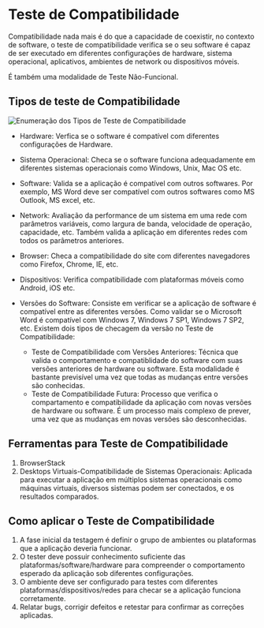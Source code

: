 # Teste de Compatibilidade

Compatibilidade nada mais é do que a capacidade de coexistir, no contexto de software, o teste de compatibilidade verifica se o seu software é capaz de ser executado em diferentes configurações de hardware, sistema operacional, aplicativos, ambientes de network ou dispositivos móveis.

É também uma modalidade de Teste Não-Funcional.

## Tipos de teste de Compatibilidade

<img src="https://www.guru99.com/images/c2.png" alt="Enumeração dos Tipos de Teste de Compatibilidade">

- Hardware: Verfica se o software é compatível com diferentes configurações de Hardware.
- Sistema Operacional: Checa se o software funciona adequadamente em diferentes sistemas operacionais como Windows, Unix, Mac OS etc.
- Software: Valida se a aplicação é compatível com outros softwares. Por exemplo, MS Word deve ser compatível com outros softwares como MS Outlook, MS excel, etc.
- Network: Avaliação da performance de um sistema em uma rede com parâmetros variáveis, como largura de banda, velocidade de operação, capacidade, etc. Também valida a aplicação em diferentes redes com todos os parâmetros anteriores.
- Browser: Checa a compatibilidade do site com diferentes navegadores como Firefox, Chrome, IE, etc.
- Dispositivos: Verifica compatibilidade com plataformas móveis como Android, iOS etc.

- Versões do Software: Consiste em verificar se a aplicação de software é compatível entre as diferentes versões. Como validar se o Microsoft Word é compatível com Windows 7, Windows 7 SP1, Windows 7 SP2, etc.
  Existem dois tipos de checagem da versão no Teste de Compatibilidade:
  - Teste de Compatibilidade com Versões Anteriores: Técnica que valida o comportamento e compatiblidade do software com suas versões anteriores de hardware ou software. Esta modalidade é bastante previsível uma vez que todas as mudanças entre versões são conhecidas.
  - Teste de Compatibilidade Futura: Processo que verifica o compartamento e compatibilidade da aplicação com novas versões de hardware ou software. É um processo mais complexo de prever, uma vez que as mudanças em novas versões são desconhecidas.

## Ferramentas para Teste de Compatibilidade

1. BrowserStack
2. Desktops Virtuais-Compatibilidade de Sistemas Operacionais: Aplicada para executar a aplicação em múltiplos sistemas operacionais como máquinas virtuais, diversos sistemas podem ser conectados, e os resultados comparados.

## Como aplicar o Teste de Compatibilidade

1. A fase inicial da testagem é definir o grupo de ambientes ou plataformas que a aplicação deveria funcionar.
2. O tester deve possuir conhecimento suficiente das plataformas/software/hardware para compreender o comportamento esperado da aplicação sob diferentes configurações.
3. O ambiente deve ser configurado para testes com diferentes plataformas/dispositivos/redes para checar se a aplicação funciona corretamente.
4. Relatar bugs, corrigir defeitos e retestar para confirmar as correções aplicadas.
